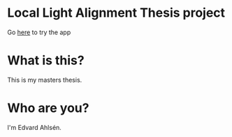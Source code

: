 # Local Light Alignment Thesis project

Go [here](https://edvarda.github.io/LLA-thesis/web) to try the app

# What is this? 

This is my masters thesis.

# Who are you?

I'm Edvard Ahlsén.

